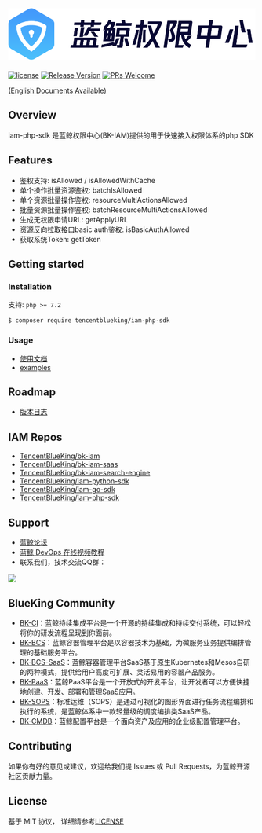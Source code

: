 ![](docs/resource/img/bk_iam_zh.png)
---

[![license](https://img.shields.io/badge/license-MIT-brightgreen.svg?style=flat)](https://github.com/TencentBlueKing/iam-php-sdk/blob/master/LICENSE.txt) [![Release Version](https://img.shields.io/badge/release-0.0.4-brightgreen.svg)](https://github.com/TencentBlueKing/iam-php-sdk/releases) [![PRs Welcome](https://img.shields.io/badge/PRs-welcome-brightgreen.svg)](https://github.com/TencentBlueKing/iam-php-sdk/pulls)

[(English Documents Available)](readme_en.md)

## Overview

iam-php-sdk 是蓝鲸权限中心(BK-IAM)提供的用于快速接入权限体系的php SDK

## Features

- 鉴权支持: isAllowed / isAllowedWithCache
- 单个操作批量资源鉴权: batchIsAllowed
- 单个资源批量操作鉴权: resourceMultiActionsAllowed
- 批量资源批量操作鉴权: batchResourceMultiActionsAllowed
- 生成无权限申请URL: getApplyURL
- 资源反向拉取接口basic auth鉴权: isBasicAuthAllowed
- 获取系统Token: getToken

## Getting started

### Installation

支持: `php >= 7.2`

```
$ composer require tencentblueking/iam-php-sdk
```

### Usage

- [使用文档](docs/usage.md)
- [examples](examples/)

## Roadmap

- [版本日志](release.md)

## IAM Repos

- [TencentBlueKing/bk-iam](https://github.com/TencentBlueKing/bk-iam)
- [TencentBlueKing/bk-iam-saas](https://github.com/TencentBlueKing/bk-iam-saas)
- [TencentBlueKing/bk-iam-search-engine](https://github.com/TencentBlueKing/bk-iam-search-engine)
- [TencentBlueKing/iam-python-sdk](https://github.com/TencentBlueKing/iam-python-sdk)
- [TencentBlueKing/iam-go-sdk](https://github.com/TencentBlueKing/iam-go-sdk)
- [TencentBlueKing/iam-php-sdk](https://github.com/TencentBlueKing/iam-php-sdk)

## Support

- [蓝鲸论坛](https://bk.tencent.com/s-mart/community)
- [蓝鲸 DevOps 在线视频教程](https://cloud.tencent.com/developer/edu/major-100008)
- 联系我们，技术交流QQ群：

<img src="https://github.com/Tencent/bk-PaaS/raw/master/docs/resource/img/bk_qq_group.png" width="250" hegiht="250" align=center />


## BlueKing Community

- [BK-CI](https://github.com/Tencent/bk-ci)：蓝鲸持续集成平台是一个开源的持续集成和持续交付系统，可以轻松将你的研发流程呈现到你面前。
- [BK-BCS](https://github.com/Tencent/bk-bcs)：蓝鲸容器管理平台是以容器技术为基础，为微服务业务提供编排管理的基础服务平台。
- [BK-BCS-SaaS](https://github.com/Tencent/bk-bcs-saas)：蓝鲸容器管理平台SaaS基于原生Kubernetes和Mesos自研的两种模式，提供给用户高度可扩展、灵活易用的容器产品服务。
- [BK-PaaS](https://github.com/Tencent/bk-PaaS)：蓝鲸PaaS平台是一个开放式的开发平台，让开发者可以方便快捷地创建、开发、部署和管理SaaS应用。
- [BK-SOPS](https://github.com/Tencent/bk-sops)：标准运维（SOPS）是通过可视化的图形界面进行任务流程编排和执行的系统，是蓝鲸体系中一款轻量级的调度编排类SaaS产品。
- [BK-CMDB](https://github.com/Tencent/bk-cmdb)：蓝鲸配置平台是一个面向资产及应用的企业级配置管理平台。

## Contributing

如果你有好的意见或建议，欢迎给我们提 Issues 或 Pull Requests，为蓝鲸开源社区贡献力量。

## License

基于 MIT 协议， 详细请参考[LICENSE](LICENSE.txt)

